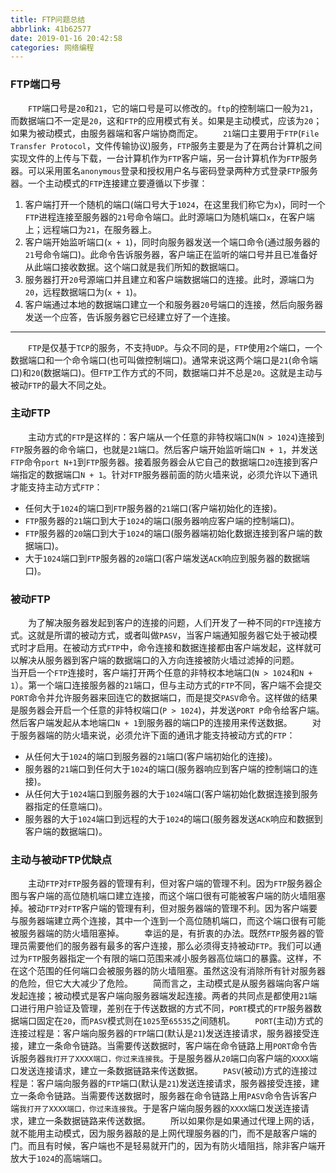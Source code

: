 ```yaml
---
title: FTP问题总结
abbrlink: 41b62577
date: 2019-01-16 20:42:58
categories: 网络编程
---
```

### FTP端口号

&emsp;&emsp;`FTP`端口号是`20`和`21`，它的端口号是可以修改的。`ftp`的控制端口一般为`21`，而数据端口不一定是`20`，这和`FTP`的应用模式有关。如果是主动模式，应该为`20`；如果为被动模式，由服务器端和客户端协商而定。
&emsp;&emsp;`21`端口主要用于`FTP`(`File Transfer Protocol`，文件传输协议)服务，`FTP`服务主要是为了在两台计算机之间实现文件的上传与下载，一台计算机作为`FTP`客户端，另一台计算机作为`FTP`服务器。可以采用匿名`anonymous`登录和授权用户名与密码登录两种方式登录`FTP`服务器。一个主动模式的`FTP`连接建立要遵循以下步骤：

1. 客户端打开一个随机的端口(端口号大于`1024`，在这里我们称它为`x`)，同时一个`FTP`进程连接至服务器的`21`号命令端口。此时源端口为随机端口`x`，在客户端上；远程端口为`21`，在服务器上。
2. 客户端开始监听端口(`x + 1`)，同时向服务器发送一个端口命令(通过服务器的`21`号命令端口)。此命令告诉服务器，客户端正在监听的端口号并且已准备好从此端口接收数据。这个端口就是我们所知的数据端口。
3. 服务器打开`20`号源端口并且建立和客户端数据端口的连接。此时，源端口为`20`，远程数据端口为(`x + 1`)。
4. 客户端通过本地的数据端口建立一个和服务器`20`号端口的连接，然后向服务器发送一个应答，告诉服务器它已经建立好了一个连接。

---

&emsp;&emsp;`FTP`是仅基于`TCP`的服务，不支持`UDP`。与众不同的是，`FTP`使用`2`个端口，一个数据端口和一个命令端口(也可叫做控制端口)。通常来说这两个端口是`21`(命令端口)和`20`(数据端口)。但`FTP`工作方式的不同，数据端口并不总是`20`。这就是主动与被动`FTP`的最大不同之处。

### 主动FTP

&emsp;&emsp;主动方式的`FTP`是这样的：客户端从一个任意的非特权端口`N`(`N > 1024`)连接到`FTP`服务器的命令端口，也就是`21`端口。然后客户端开始监听端口`N + 1`，并发送`FTP`命令`port N+1`到`FTP`服务器。接着服务器会从它自己的数据端口`20`连接到客户端指定的数据端口`N + 1`。针对`FTP`服务器前面的防火墙来说，必须允许以下通讯才能支持主动方式`FTP`：

- 任何大于`1024`的端口到`FTP`服务器的`21`端口(客户端初始化的连接)。
- `FTP`服务器的`21`端口到大于`1024`的端口(服务器响应客户端的控制端口)。
- `FTP`服务器的`20`端口到大于`1024`的端口(服务器端初始化数据连接到客户端的数据端口)。
- 大于`1024`端口到`FTP`服务器的`20`端口(客户端发送`ACK`响应到服务器的数据端口)。

### 被动FTP

&emsp;&emsp;为了解决服务器发起到客户的连接的问题，人们开发了一种不同的`FTP`连接方式。这就是所谓的被动方式，或者叫做`PASV`，当客户端通知服务器它处于被动模式时才启用。在被动方式`FTP`中，命令连接和数据连接都由客户端发起，这样就可以解决从服务器到客户端的数据端口的入方向连接被防火墙过滤掉的问题。
&emsp;&emsp;当开启一个`FTP`连接时，客户端打开两个任意的非特权本地端口(`N > 1024`和`N + 1`）。第一个端口连接服务器的`21`端口，但与主动方式的`FTP`不同，客户端不会提交`PORT`命令并允许服务器来回连它的数据端口，而是提交`PASV`命令。这样做的结果是服务器会开启一个任意的非特权端口(`P > 1024`)，并发送`PORT P`命令给客户端。然后客户端发起从本地端口`N + 1`到服务器的端口P的连接用来传送数据。
&emsp;&emsp;对于服务器端的防火墙来说，必须允许下面的通讯才能支持被动方式的`FTP`：

- 从任何大于`1024`的端口到服务器的`21`端口(客户端初始化的连接)。
- 服务器的`21`端口到任何大于`1024`的端口(服务器响应到客户端的控制端口的连接)。
- 从任何大于`1024`端口到服务器的大于`1024`端口(客户端初始化数据连接到服务器指定的任意端口)。
- 服务器的大于`1024`端口到远程的大于`1024`的端口(服务器发送`ACK`响应和数据到客户端的数据端口)。

### 主动与被动FTP优缺点

&emsp;&emsp;主动`FTP`对`FTP`服务器的管理有利，但对客户端的管理不利。因为`FTP`服务器企图与客户端的高位随机端口建立连接，而这个端口很有可能被客户端的防火墙阻塞掉。被动`FTP`对`FTP`客户端的管理有利，但对服务器端的管理不利。因为客户端要与服务器端建立两个连接，其中一个连到一个高位随机端口，而这个端口很有可能被服务器端的防火墙阻塞掉。
&emsp;&emsp;幸运的是，有折衷的办法。既然`FTP`服务器的管理员需要他们的服务器有最多的客户连接，那么必须得支持被动`FTP`。我们可以通过为`FTP`服务器指定一个有限的端口范围来减小服务器高位端口的暴露。这样，不在这个范围的任何端口会被服务器的防火墙阻塞。虽然这没有消除所有针对服务器的危险，但它大大减少了危险。
&emsp;&emsp;简而言之，主动模式是从服务器端向客户端发起连接；被动模式是客户端向服务器端发起连接。两者的共同点是都使用`21`端口进行用户验证及管理，差别在于传送数据的方式不同，`PORT`模式的`FTP`服务器数据端口固定在`20`，而`PASV`模式则在`1025`至`65535`之间随机。
&emsp;&emsp;`PORT`(主动)方式的连接过程是：客户端向服务器的`FTP`端口(默认是`21`)发送连接请求，服务器接受连接，建立一条命令链路。当需要传送数据时，客户端在命令链路上用`PORT`命令告诉服务器`我打开了XXXX端口，你过来连接我`。于是服务器从`20`端口向客户端的`XXXX`端口发送连接请求，建立一条数据链路来传送数据。
&emsp;&emsp;`PASV`(被动)方式的连接过程是：客户端向服务器的`FTP`端口(默认是`21`)发送连接请求，服务器接受连接，建立一条命令链路。当需要传送数据时，服务器在命令链路上用`PASV`命令告诉客户端`我打开了XXXX端口，你过来连接我`。于是客户端向服务器的`XXXX`端口发送连接请求，建立一条数据链路来传送数据。
&emsp;&emsp;所以如果你是如果通过代理上网的话，就不能用主动模式，因为服务器敲的是上网代理服务器的门，而不是敲客户端的门。而且有时候，客户端也不是轻易就开门的，因为有防火墙阻挡，除非客户端开放大于`1024`的高端端口。